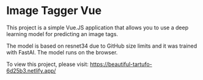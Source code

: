 # Image Tagger Vue

This project is a simple Vue.JS application that allows you to use a deep learning model for predicting an image tags.

The model is based on resnet34 due to GitHub size limits and it was trained with FastAI. The model runs on the browser.

To view this project, please visit: https://beautiful-tartufo-6d25b3.netlify.app/

